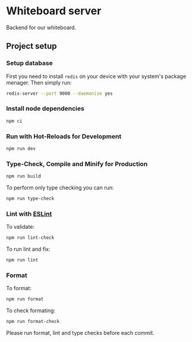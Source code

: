 # Whiteboard server

Backend for our whiteboard.

## Project setup

### Setup database

First you need to install `redis` on your device with your system's package menager.
Then simply run:

```sh
redis-server --port 9000 --daemonize yes
```

### Install node dependencies

```sh
npm ci
```

### Run with Hot-Reloads for Development

```sh
npm run dev
```

### Type-Check, Compile and Minify for Production

```sh
npm run build
```

To perform only type checking you can run:
```sh
npm run type-check
```

### Lint with [ESLint](https://eslint.org/)

To validate:
```sh
npm run lint-check
```

To run lint and fix:
```sh
npm run lint
```

### Format

To format:
```sh
npm run format
```

To check formating:
```sh
npm run format-check
```

Please run format, lint and type checks before each commit.
